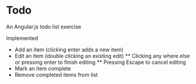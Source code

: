 Todo
====
An Angular.js todo list exercise

Implemented
* Add an item (clicking enter adds a new item)
* Edit an item (double clicking an existing edit)
** Clicking any where else or pressing enter to finish editing
** Pressing Escape to cancel editing
* Mark an item complete
* Remove completed items from list
